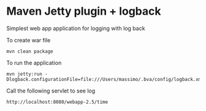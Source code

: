 Maven Jetty plugin + logback
===

Simplest web app application for logging with log back

To create war file

```
mvn clean package
```

To run the application

```
mvn jetty:run -Dlogback.configurationFile=file:///Users/massimo/.bva/config/logback.xml
```


Call the following servlet to see log

```
http://localhost:8080/webapp-2.5/time
```


